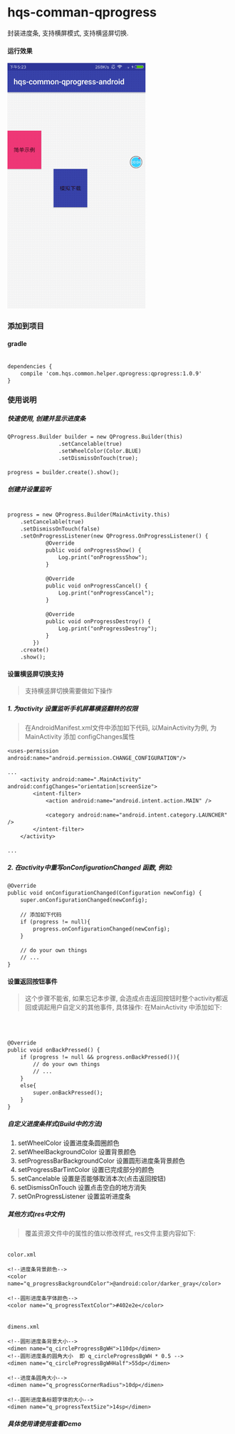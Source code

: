 # hqs-comman-qprogress
封装进度条, 支持横屏模式, 支持横竖屏切换.

#### 运行效果
![运行效果图](https://github.com/hqs5678/hqs-comman-qprogress-android/blob/master/2017-07-11%2017_26_07.gif)



### 添加到项目

#### gradle

```

dependencies {
    compile 'com.hqs.common.helper.qprogress:qprogress:1.0.9'
}

```

### 使用说明

##### 快速使用, 创建并显示进度条
```
QProgress.Builder builder = new QProgress.Builder(this)
                .setCancelable(true)
                .setWheelColor(Color.BLUE)
                .setDismissOnTouch(true);

progress = builder.create().show();

```

##### 创建并设置监听

```

progress = new QProgress.Builder(MainActivity.this)
    .setCancelable(true)
    .setDismissOnTouch(false)
    .setOnProgressListener(new QProgress.OnProgressListener() {
            @Override
            public void onProgressShow() {
                Log.print("onProgressShow");
            }

            @Override
            public void onProgressCancel() {
                Log.print("onProgressCancel");
            }

            @Override
            public void onProgressDestroy() {
                Log.print("onProgressDestroy");
            }
        })
    .create()
    .show();

```


#### 设置横竖屏切换支持
> 支持横竖屏切换需要做如下操作
##### 1. 为activity 设置监听手机屏幕横竖翻转的权限
> 在AndroidManifest.xml文件中添加如下代码, 以MainActivity为例, 为MainActivity 添加 configChanges属性


```
<uses-permission android:name="android.permission.CHANGE_CONFIGURATION"/>

...
    <activity android:name=".MainActivity" android:configChanges="orientation|screenSize">
        <intent-filter>
            <action android:name="android.intent.action.MAIN" />

            <category android:name="android.intent.category.LAUNCHER" />
        </intent-filter>
    </activity>

...

```
##### 2. 在activity中重写onConfigurationChanged 函数, 例如:
```
@Override
public void onConfigurationChanged(Configuration newConfig) {
    super.onConfigurationChanged(newConfig);

    // 添加如下代码
    if (progress != null){
        progress.onConfigurationChanged(newConfig);
    }

    // do your own things
    // ...
}
```

#### 设置返回按钮事件
> 这个步骤不能省, 如果忘记本步骤, 会造成点击返回按钮时整个activity都返回或调起用户自定义的其他事件, 具体操作: 在MainActivity 中添加如下:

```



@Override
public void onBackPressed() {
    if (progress != null && progress.onBackPressed()){
        // do your own things
        // ...
    }
    else{
        super.onBackPressed();
    }
}

```


##### 自定义进度条样式(Build中的方法)

1. setWheelColor  设置进度条圆圈颜色
1. setWheelBackgroundColor 设置背景颜色
1. setProgressBarBackgroundColor  设置圆形进度条背景颜色
1. setProgressBarTintColor 设置已完成部分的颜色
1. setCancelable  设置是否能够取消本次(点击返回按钮)
1. setDismissOnTouch  设置点击空白的地方消失
1. setOnProgressListener  设置监听进度条

##### 其他方式(res中文件)
> 覆盖资源文件中的属性的值以修改样式, res文件主要内容如下:

```

color.xml

<!--进度条背景颜色-->
<color name="q_progressBackgroundColor">@android:color/darker_gray</color>

<!--圆形进度条字体颜色-->
<color name="q_progressTextColor">#402e2e</color>


dimens.xml

<!--圆形进度条背景大小-->
<dimen name="q_circleProgressBgWH">110dp</dimen>
<!--圆形进度条的圆角大小  即 q_circleProgressBgWH * 0.5 -->
<dimen name="q_circleProgressBgWHHalf">55dp</dimen>

<!--进度条圆角大小-->
<dimen name="q_progressCornerRadius">10dp</dimen>

<!--圆形进度条标题字体的大小-->
<dimen name="q_progressTextSize">14sp</dimen>

```

##### 具体使用请使用查看Demo

